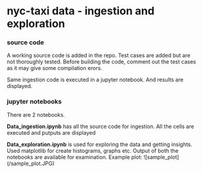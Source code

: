 
# nyc-taxi data - ingestion and exploration

### source code
<p>A working source code is added in the repo. Test cases are added but are not thoroughly tested.
Before building the code, comment out the test cases as it may give some compilation erors. </p>

<p>Same ingestion code is executed in a jupyter notebook. And results are displayed.</p>

### jupyter notebooks
<p>There are 2 notebooks.</p> 
<p><strong>Data_ingestion.ipynb</strong> has all the source code for ingestion. All the cells are executed and putputs are displayed</p>
<p><strong>Data_exploration.ipynb</strong> is used for exploring the data and getting insights. Used matplotlib for create histograms, graphs etc. Output of both the notebooks are available for examination.
Example plot:
![sample_plot](/sample_plot.JPG)
 </p>   


    
